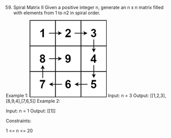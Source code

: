 59. Spiral Matrix II
    Given a positive integer n, generate an n x n matrix filled with elements from 1 to n2 in spiral order.

Example 1:
![demo](./demo.png)
Input: n = 3
Output: [[1,2,3],[8,9,4],[7,6,5]]
Example 2:

Input: n = 1
Output: [[1]]

Constraints:

1 <= n <= 20

